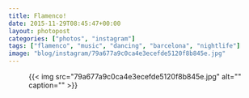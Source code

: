 ```yaml
---
title: Flamenco!
date: 2015-11-29T08:45:47+00:00
layout: photopost
categories: ["photos", "instagram"]
tags: ["flamenco", "music", "dancing", "barcelona", "nightlife"]
image: "blog/instagram/79a677a9c0ca4e3ecefde5120f8b845e.jpg"
---
```


<figure class="photo photo--square">
  {{< img src="79a677a9c0ca4e3ecefde5120f8b845e.jpg" alt="" caption="" >}}

</figure>


